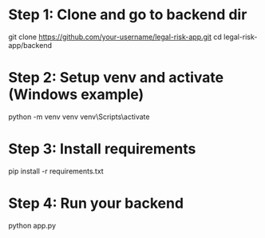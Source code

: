 # Step 1: Clone and go to backend dir
git clone https://github.com/your-username/legal-risk-app.git
cd legal-risk-app/backend

# Step 2: Setup venv and activate (Windows example)
python -m venv venv
venv\Scripts\activate

# Step 3: Install requirements
pip install -r requirements.txt

# Step 4: Run your backend
python app.py
